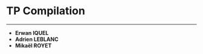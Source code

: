 # TP Compilation

------------------------------

* **Erwan IQUEL**
* **Adrien LEBLANC**
* **Mikaël ROYET**
